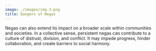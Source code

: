 ```yaml
---
image: ./images/img-3.png
title: Dangers of Negas
---
```


Negas can also extend its impact on a broader scale within communities and societies. In a collective sense, persistent negas can contribute to a culture of distrust, division, and conflict. It may impede progress, hinder collaboration, and create barriers to social harmony.
